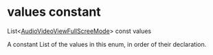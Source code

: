 


# values constant







List&lt;[AudioVideoViewFullScreeMode](../../zego_uikit_prebuilt_live_audio_room/AudioVideoViewFullScreeMode.md)> const values
  




<p>A constant List of the values in this enum, in order of their declaration.</p>










